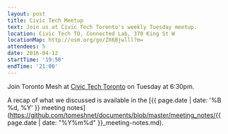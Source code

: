 ```yaml
---
layout: post
title: Civic Tech Meetup
text: Join us at Civic Tech Toronto's weekly Tuesday meetup.
location: Civic Tech TO, Connected Lab, 370 King St W
locationMap: http://osm.org/go/ZX6Bjwlll?m=
attendees: 5
date: 2016-04-12
startTime: '19:50'
endTime: '21:00'
---
```


Join Toronto Mesh at [Civic Tech Toronto](http://civictech.ca) on Tuesday at 6:30pm.

A recap of what we discussed is available in the [{{ page.date | date: '%B %d, %Y' }} meeting notes](https://github.com/tomeshnet/documents/blob/master/meeting_notes/{{ page.date | date: "%Y%m%d" }}_meeting-notes.md).
